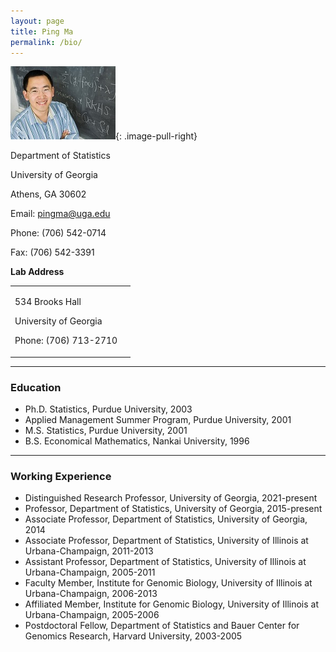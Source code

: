 ```yaml
---
layout: page
title: Ping Ma
permalink: /bio/
---
```


<!-- <img align="right" src="public/images/pingma.jpg"></img> -->

<!-- <div align="left">
<table rules="none">
<tr>
<td>
<p>Department of Statistics</p>
<p>University of Georgia</p>
<p>Athens, GA 30602</p>
<p>Email: pingma@uga.edu</p>
<p>Phone: (706) 542-0714</p>
<p>Fax: (706) 542-3391</p>
</td>
<td>
<img src="public/images/pingma.jpg" alt="name"/>
</td>
</tr>
</table>    
</div> -->

![photo](public/images/pingma.jpg){: .image-pull-right}

Department of Statistics

University of Georgia

Athens, GA 30602

Email: pingma@uga.edu

Phone: (706) 542-0714

Fax: (706) 542-3391

**Lab Address**

<!-- 534 Brooks Hall

University of Georgia

Phone: (706) 713-2710 -->



<div align="left">
<table rules="none">
<tr>
<td>
<p>534 Brooks Hall</p>
<p>University of Georgia</p>
<p>Phone: (706) 713-2710</p>
</td>
<td>
</td>
</tr>
</table>    
</div>


* * *

### **Education**

- Ph.D. Statistics, Purdue University, 2003
- Applied Management Summer Program, Purdue University, 2001
- M.S. Statistics, Purdue University, 2001
- B.S. Economical Mathematics, Nankai University, 1996

* * *

### **Working Experience**

- Distinguished Research Professor, University of Georgia, 2021-present
- Professor, Department of Statistics, University of Georgia, 2015-present
- Associate Professor, Department of Statistics, University of Georgia, 2014
- Associate Professor, Department of Statistics, University of Illinois at Urbana-Champaign, 2011-2013
- Assistant Professor, Department of Statistics, University of Illinois at Urbana-Champaign, 2005-2011
- Faculty Member, Institute for Genomic Biology, University of Illinois at Urbana-Champaign, 2006-2013
- Affiliated Member, Institute for Genomic Biology, University of Illinois at Urbana-Champaign, 2005-2006
- Postdoctoral Fellow, Department of Statistics and Bauer Center for Genomics Research, Harvard University, 2003-2005
